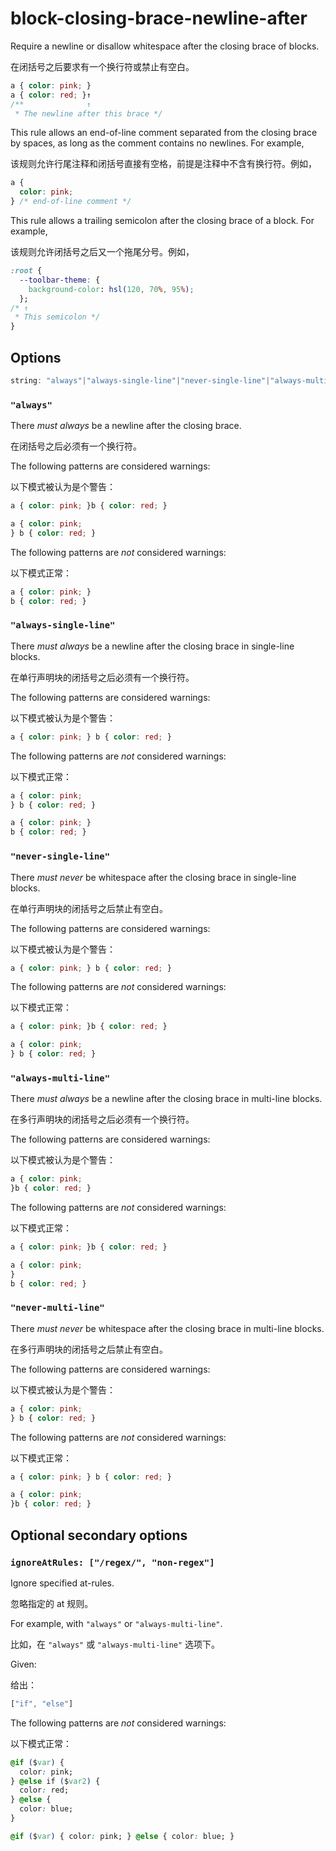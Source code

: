 # block-closing-brace-newline-after

Require a newline or disallow whitespace after the closing brace of blocks.

在闭括号之后要求有一个换行符或禁止有空白。

```css
a { color: pink; }
a { color: red; }↑
/**              ↑
 * The newline after this brace */
```

This rule allows an end-of-line comment separated from the closing brace by spaces, as long as the comment contains no newlines. For example,

该规则允许行尾注释和闭括号直接有空格，前提是注释中不含有换行符。例如，

```css
a {
  color: pink;
} /* end-of-line comment */
```

This rule allows a trailing semicolon after the closing brace of a block. For example,

该规则允许闭括号之后又一个拖尾分号。例如，

```css
:root {
  --toolbar-theme: {
    background-color: hsl(120, 70%, 95%);
  };
/* ↑
 * This semicolon */  
}
```

## Options

```js
string: "always"|"always-single-line"|"never-single-line"|"always-multi-line"|"never-multi-line"
```

### `"always"`

There *must always* be a newline after the closing brace.

在闭括号之后必须有一个换行符。

The following patterns are considered warnings:

以下模式被认为是个警告：

```css
a { color: pink; }b { color: red; }
```

```css
a { color: pink;
} b { color: red; }
```

The following patterns are *not* considered warnings:

以下模式正常：

```css
a { color: pink; }
b { color: red; }
```

### `"always-single-line"`

There *must always* be a newline after the closing brace in single-line blocks.

在单行声明块的闭括号之后必须有一个换行符。

The following patterns are considered warnings:

以下模式被认为是个警告：

```css
a { color: pink; } b { color: red; }
```

The following patterns are *not* considered warnings:

以下模式正常：

```css
a { color: pink;
} b { color: red; }
```

```css
a { color: pink; }
b { color: red; }
```

### `"never-single-line"`

There *must never* be whitespace after the closing brace in single-line blocks.

在单行声明块的闭括号之后禁止有空白。

The following patterns are considered warnings:

以下模式被认为是个警告：

```css
a { color: pink; } b { color: red; }
```

The following patterns are *not* considered warnings:

以下模式正常：

```css
a { color: pink; }b { color: red; }
```

```css
a { color: pink;
} b { color: red; }
```

### `"always-multi-line"`

There *must always* be a newline after the closing brace in multi-line blocks.

在多行声明块的闭括号之后必须有一个换行符。

The following patterns are considered warnings:

以下模式被认为是个警告：

```css
a { color: pink;
}b { color: red; }
```

The following patterns are *not* considered warnings:

以下模式正常：

```css
a { color: pink; }b { color: red; }
```

```css
a { color: pink;
}
b { color: red; }
```

### `"never-multi-line"`

There *must never* be whitespace after the closing brace in multi-line blocks.

在多行声明块的闭括号之后禁止有空白。

The following patterns are considered warnings:

以下模式被认为是个警告：

```css
a { color: pink;
} b { color: red; }
```

The following patterns are *not* considered warnings:

以下模式正常：

```css
a { color: pink; } b { color: red; }
```

```css
a { color: pink;
}b { color: red; }
```

## Optional secondary options

### `ignoreAtRules: ["/regex/", "non-regex"]`

Ignore specified at-rules.

忽略指定的 at 规则。

For example, with `"always"` or `"always-multi-line"`.

比如，在 `"always"` 或 `"always-multi-line"` 选项下。

Given:

给出：

```js
["if", "else"]
```

The following patterns are *not* considered warnings:

以下模式正常：

```css
@if ($var) {
  color: pink;
} @else if ($var2) {
  color: red;
} @else {
  color: blue;
}
```

```css
@if ($var) { color: pink; } @else { color: blue; }
```
